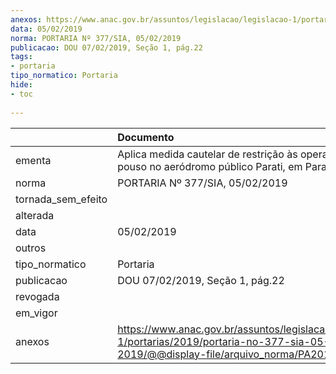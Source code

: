 ```yaml
---
anexos: https://www.anac.gov.br/assuntos/legislacao/legislacao-1/portarias/2019/portaria-no-377-sia-05-02-2019/@@display-file/arquivo_norma/PA2019-0377.pdf
data: 05/02/2019
norma: PORTARIA Nº 377/SIA, 05/02/2019
publicacao: DOU 07/02/2019, Seção 1, pág.22
tags:
- portaria
tipo_normatico: Portaria
hide: 
- toc 
 
---
```


|                    | Documento                                                                                                                                           |
|:-------------------|:----------------------------------------------------------------------------------------------------------------------------------------------------|
| ementa             | Aplica medida cautelar de restrição às operações de pouso no aeródromo público Parati, em Parati/RJ (SDTK).                                         |
| norma              | PORTARIA Nº 377/SIA, 05/02/2019                                                                                                                     |
| tornada_sem_efeito |                                                                                                                                                     |
| alterada           |                                                                                                                                                     |
| data               | 05/02/2019                                                                                                                                          |
| outros             |                                                                                                                                                     |
| tipo_normatico     | Portaria                                                                                                                                            |
| publicacao         | DOU 07/02/2019, Seção 1, pág.22                                                                                                                     |
| revogada           |                                                                                                                                                     |
| em_vigor           |                                                                                                                                                     |
| anexos             | https://www.anac.gov.br/assuntos/legislacao/legislacao-1/portarias/2019/portaria-no-377-sia-05-02-2019/@@display-file/arquivo_norma/PA2019-0377.pdf |